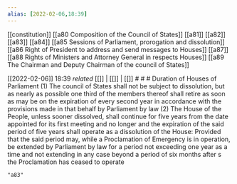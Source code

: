 ```yaml
---
alias: [2022-02-06,18:39]
---
```

[[constitution]] [[a80 Composition of the Council of States]] [[a81]] [[a82]] [[a83]] [[a84]] [[a85 Sessions of Parliament, prorogation and dissolution]] [[a86 Right of President to address and send messages to Houses]] [[a87]] [[a88 Rights of Ministers and Attorney General in respects Houses]] [[a89 The Chairman and Deputy Chairman of the council of States]]

[[2022-02-06]] 18:39 _related_ [[]] | [[]] | [[]] # # #
Duration of Houses of Parliament
(1) The council of States shall not be subject to dissolution, but as nearly as possible one third of the members thereof shall retire as soon as may be on the expiration of every second year in accordance with the provisions made in that behalf by Parliament by law
(2) The House of the People, unless sooner dissolved, shall continue for five years from the date appointed for its first meeting and no longer and the expiration of the said period of five years shall operate as a dissolution of the House: Provided that the said period may, while a Proclamation of Emergency is in operation, be extended by Parliament by law for a period not exceeding one year as a time and not extending in any case beyond a period of six months after s the Proclamation has ceased to operate
```query
"a83"
```